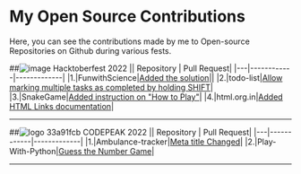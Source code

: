 # My Open Source Contributions
Here, you can see the contributions made by me to Open-source Repositories on Github during various fests.<br/>

##![image](https://user-images.githubusercontent.com/94428262/206864629-66f46d6f-c00b-491a-9b24-0b8c345d8774.png) Hacktoberfest 2022
|| Repository | Pull Request|
|---|------------|-------------|
|1.|FunwithScience|[Added the solution](https://github.com/Tech-N-Science/FunwithScience/pull/704)||
|2.|todo-list|[Allow marking multiple tasks as completed by holding SHIFT](https://github.com/mnosov622/todo-list/pull/30)| 
|3.|SnakeGame|[Added instruction on "How to Play"](https://github.com/devsargam/SnakeGame/pull/56)|
|4.|html.org.in|[Added HTML Links documentation](https://github.com/Diptenusarkar/html.org.in/pull/28)|
- - -

##![logo 33a91fcb](https://user-images.githubusercontent.com/94428262/206864746-6401a2ad-987d-482c-86fe-59f8f07d0656.png) CODEPEAK 2022
|| Repository | Pull Request|
|---|------------|-------------|
|1.|Ambulance-tracker|[Meta title Changed](https://github.com/Yaswanth820/Ambulance-tracker/pull/30)|
|2.|Play-With-Python|[Guess the Number Game](https://github.com/World-of-ML/Play-With-Python/pull/118)|
- - -

